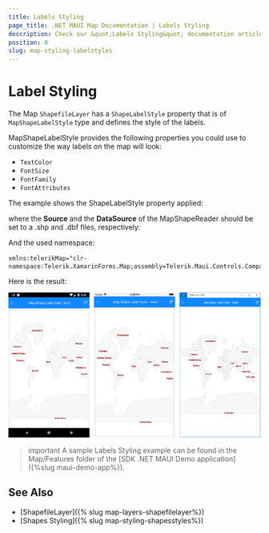 ```yaml
---
title: Labels Styling
page_title: .NET MAUI Map Documentation | Labels Styling
description: Check our &quot;Labels Styling&quot; documentation article for Telerik Map for .NET MAUI control.
position: 0
slug: map-styling-labelstyles
---
```


# Label Styling

The Map `ShapefileLayer` has a `ShapeLabelStyle` property that is of `MapShapeLabelStyle` type and defines the style of the labels.

MapShapeLabelStyle provides the following properties you could use to customize the way labels on the map will look:

* `TextColor`
* `FontSize`
* `FontFamily`
* `FontAttributes`

The example shows the ShapeLabelStyle property applied:

<snippet id='map-styling-shapelabelstyle' />

where the **Source** and the **DataSource** of the MapShapeReader should be set to a .shp and .dbf files, respectively:

<snippet id='map-interactionmode-settintsource' />

And the used namespace:

```XAML
xmlns:telerikMap="clr-namespace:Telerik.XamarinForms.Map;assembly=Telerik.Maui.Controls.Compatibility"
```

Here is the result:

![Map Labels Styling](../images/map_styling_labelsstyle.png)

>important A sample Labels Styling example can be found in the Map/Features folder of the [SDK .NET MAUI Demo application]({%slug maui-demo-app%}).

## See Also

- [ShapefileLayer]({% slug map-layers-shapefilelayer%})
- [Shapes Styling]({% slug map-styling-shapesstyles%})
